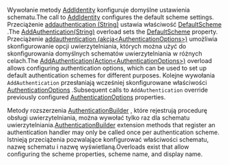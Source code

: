 <span data-ttu-id="7c3a5-101">Wywołanie metody [AddIdentity](/dotnet/api/microsoft.extensions.dependencyinjection.identityservicecollectionextensions.addidentity) konfiguruje domyślne ustawienia schematu.</span><span class="sxs-lookup"><span data-stu-id="7c3a5-101">The call to [AddIdentity](/dotnet/api/microsoft.extensions.dependencyinjection.identityservicecollectionextensions.addidentity) configures the default scheme settings.</span></span> <span data-ttu-id="7c3a5-102">Przeciążenie [addauthentication (String)](/dotnet/api/microsoft.extensions.dependencyinjection.authenticationservicecollectionextensions.addauthentication#Microsoft_Extensions_DependencyInjection_AuthenticationServiceCollectionExtensions_AddAuthentication_Microsoft_Extensions_DependencyInjection_IServiceCollection_System_String_) ustawia właściwość [DefaultScheme](/dotnet/api/microsoft.aspnetcore.authentication.authenticationoptions.defaultscheme) .</span><span class="sxs-lookup"><span data-stu-id="7c3a5-102">The [AddAuthentication(String)](/dotnet/api/microsoft.extensions.dependencyinjection.authenticationservicecollectionextensions.addauthentication#Microsoft_Extensions_DependencyInjection_AuthenticationServiceCollectionExtensions_AddAuthentication_Microsoft_Extensions_DependencyInjection_IServiceCollection_System_String_) overload sets the [DefaultScheme](/dotnet/api/microsoft.aspnetcore.authentication.authenticationoptions.defaultscheme) property.</span></span> <span data-ttu-id="7c3a5-103">Przeciążenie [addauthentication (akcja&lt;AuthenticationOptions&gt;)](/dotnet/api/microsoft.extensions.dependencyinjection.authenticationservicecollectionextensions.addauthentication#Microsoft_Extensions_DependencyInjection_AuthenticationServiceCollectionExtensions_AddAuthentication_Microsoft_Extensions_DependencyInjection_IServiceCollection_System_Action_Microsoft_AspNetCore_Authentication_AuthenticationOptions__) umożliwia skonfigurowanie opcji uwierzytelniania, których można użyć do skonfigurowania domyślnych schematów uwierzytelniania w różnych celach.</span><span class="sxs-lookup"><span data-stu-id="7c3a5-103">The [AddAuthentication(Action&lt;AuthenticationOptions&gt;)](/dotnet/api/microsoft.extensions.dependencyinjection.authenticationservicecollectionextensions.addauthentication#Microsoft_Extensions_DependencyInjection_AuthenticationServiceCollectionExtensions_AddAuthentication_Microsoft_Extensions_DependencyInjection_IServiceCollection_System_Action_Microsoft_AspNetCore_Authentication_AuthenticationOptions__) overload allows configuring authentication options, which can be used to set up default authentication schemes for different purposes.</span></span> <span data-ttu-id="7c3a5-104">Kolejne wywołania `AddAuthentication` przesłaniają wcześniej skonfigurowane właściwości [AuthenticationOptions](/dotnet/api/microsoft.aspnetcore.builder.authenticationoptions) .</span><span class="sxs-lookup"><span data-stu-id="7c3a5-104">Subsequent calls to `AddAuthentication` override previously configured [AuthenticationOptions](/dotnet/api/microsoft.aspnetcore.builder.authenticationoptions) properties.</span></span>

<span data-ttu-id="7c3a5-105">Metody rozszerzenia [AuthenticationBuilder](/dotnet/api/microsoft.aspnetcore.authentication.authenticationbuilder) , które rejestrują procedurę obsługi uwierzytelniania, można wywołać tylko raz dla schematu uwierzytelniania.</span><span class="sxs-lookup"><span data-stu-id="7c3a5-105">[AuthenticationBuilder](/dotnet/api/microsoft.aspnetcore.authentication.authenticationbuilder) extension methods that register an authentication handler may only be called once per authentication scheme.</span></span> <span data-ttu-id="7c3a5-106">Istnieją przeciążenia pozwalające konfigurować właściwości schematu, nazwę schematu i nazwę wyświetlaną.</span><span class="sxs-lookup"><span data-stu-id="7c3a5-106">Overloads exist that allow configuring the scheme properties, scheme name, and display name.</span></span>

